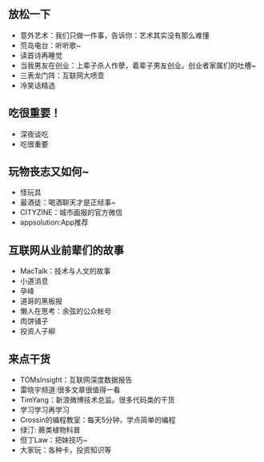 ## 放松一下
* 意外艺术：我们只做一件事，告诉你：艺术其实没有那么难懂
* 荒岛电台：听听歌~
* 读首诗再睡觉
* 当我男友在创业：上辈子杀人作孽，着辈子男友创业。创业者家属们的吐槽~
* 三表龙门阵：互联网大喷壶
* 冷笑话精选

## 吃很重要！
* 深夜谈吃
* 吃很重要 

## 玩物丧志又如何~
* 怪玩具
* 最酒徒：喝酒聊天才是正经事~
* CITYZINE：城市画报的官方微信
* appsolution:App推荐

## 互联网从业前辈们的故事
* MacTalk：技术与人文的故事
* 小道消息
* 孕峰
* 道哥的黑板报
* 懒人在思考：余弦的公众帐号
* 肉饼铺子
* 投资人子柳

## 来点干货
* TOMsInsight：互联网深度数据报告
* 雷晓宇频道:很多文章很值得一看
* TimYang：新浪微博技术总监。很多代码类的干货
* 学习学习再学习
* Crossin的编程教室：每天5分钟，学点简单的编程
* 绿汀: 蕨类植物科普
* 但丁Law：把妹技巧~
* 大家玩：各种卡，投资知识等
